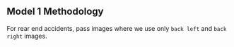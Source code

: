 ## Model 1 Methodology

For rear end accidents, pass images where we use only `back left` and `back right` images.